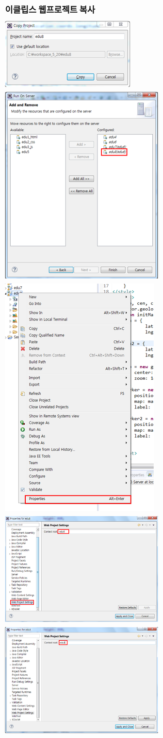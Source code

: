 # 이클립스 웹프로젝트 복사

![img1][copy1]



![img2][copy2]



![img3][copy3]



![img4][copy4]



![img5][copy5]



[copy1]:./img/projcopy01.png
[copy2]:./img/projcopy02.png
[copy3]:./img/projcopy03.png
[copy4]:./img/projcopy04.png
[copy5]:./img/projcopy05.png












